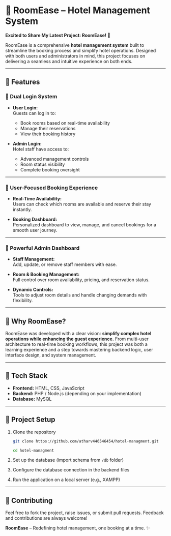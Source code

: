 
# 🚀 RoomEase – Hotel Management System

**Excited to Share My Latest Project: RoomEase! 🎉**

RoomEase is a comprehensive **hotel management system** built to streamline the booking process and simplify hotel operations. Designed with both users and administrators in mind, this project focuses on delivering a seamless and intuitive experience on both ends.

---

## 🌟 Features

### 🔑 Dual Login System
- **User Login:**  
  Guests can log in to:
  - Book rooms based on real-time availability  
  - Manage their reservations  
  - View their booking history

- **Admin Login:**  
  Hotel staff have access to:
  - Advanced management controls  
  - Room status visibility  
  - Complete booking oversight

---

### 🏨 User-Focused Booking Experience
- **Real-Time Availability:**  
  Users can check which rooms are available and reserve their stay instantly.

- **Booking Dashboard:**  
  Personalized dashboard to view, manage, and cancel bookings for a smooth user journey.

---

### 👥 Powerful Admin Dashboard
- **Staff Management:**  
  Add, update, or remove staff members with ease.

- **Room & Booking Management:**  
  Full control over room availability, pricing, and reservation status.

- **Dynamic Controls:**  
  Tools to adjust room details and handle changing demands with flexibility.

---

## 💼 Why RoomEase?

RoomEase was developed with a clear vision: **simplify complex hotel operations while enhancing the guest experience.** From multi-user architecture to real-time booking workflows, this project was both a learning experience and a step towards mastering backend logic, user interface design, and system management.

---

## 🔧 Tech Stack
- **Frontend:** HTML, CSS, JavaScript 
- **Backend:** PHP / Node.js (depending on your implementation)
- **Database:** MySQL 


---

## 📁 Project Setup

1. Clone the repository  
   ```bash
   git clone https://github.com/atharv446546454/hotel-managment.git

   cd hotel-managment
   ```

2. Set up the database (import schema from `/db` folder)

3. Configure the database connection in the backend files

4. Run the application on a local server (e.g., XAMPP)

---

## 🙌 Contributing

Feel free to fork the project, raise issues, or submit pull requests. Feedback and contributions are always welcome!



**RoomEase** – Redefining hotel management, one booking at a time. ✨
